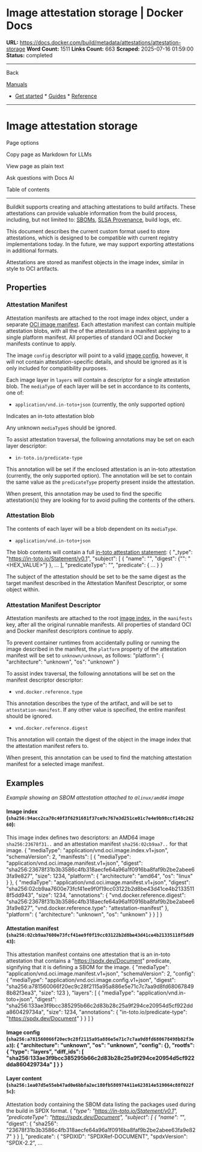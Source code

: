 # Image attestation storage | Docker Docs

**URL:** https://docs.docker.com/build/metadata/attestations/attestation-storage
**Word Count:** 1511
**Links Count:** 663
**Scraped:** 2025-07-16 01:59:00
**Status:** completed

---

Back

[Manuals](https://docs.docker.com/manuals/)

  * [Get started](https://docs.docker.com/get-started/)   * [Guides](https://docs.docker.com/guides/)   * [Reference](https://docs.docker.com/reference/)

* * *

# Image attestation storage

Page options

Copy page as Markdown for LLMs

View page as plain text

Ask questions with Docs AI

Table of contents

* * *

Buildkit supports creating and attaching attestations to build artifacts. These attestations can provide valuable information from the build process, including, but not limited to: [SBOMs](https://en.wikipedia.org/wiki/Software_supply_chain), [SLSA Provenance](https://slsa.dev/provenance), build logs, etc.

This document describes the current custom format used to store attestations, which is designed to be compatible with current registry implementations today. In the future, we may support exporting attestations in additional formats.

Attestations are stored as manifest objects in the image index, similar in style to OCI artifacts.

## Properties

### Attestation Manifest

Attestation manifests are attached to the root image index object, under a separate [OCI image manifest](https://github.com/opencontainers/image-spec/blob/main/manifest.md). Each attestation manifest can contain multiple attestation blobs, with all the of the attestations in a manifest applying to a single platform manifest. All properties of standard OCI and Docker manifests continue to apply.

The image `config` descriptor will point to a valid [image config](https://github.com/opencontainers/image-spec/blob/main/config.md), however, it will not contain attestation-specific details, and should be ignored as it is only included for compatibility purposes.

Each image layer in `layers` will contain a descriptor for a single attestation blob. The `mediaType` of each layer will be set in accordance to its contents, one of:

  * `application/vnd.in-toto+json` \(currently, the only supported option\)

Indicates an in-toto attestation blob

Any unknown `mediaType`s should be ignored.

To assist attestation traversal, the following annotations may be set on each layer descriptor:

  * `in-toto.io/predicate-type`

This annotation will be set if the enclosed attestation is an in-toto attestation \(currently, the only supported option\). The annotation will be set to contain the same value as the `predicateType` property present inside the attestation.

When present, this annotation may be used to find the specific attestation\(s\) they are looking for to avoid pulling the contents of the others.

### Attestation Blob

The contents of each layer will be a blob dependent on its `mediaType`.

  * `application/vnd.in-toto+json`

The blob contents will contain a full [in-toto attestation statement](https://github.com/in-toto/attestation/blob/main/spec/README.md#statement):                  {           "_type": "https://in-toto.io/Statement/v0.1",           "subject": [             {               "name": "<NAME>",               "digest": {"<ALGORITHM>": "<HEX_VALUE>"}             },             ...           ],           "predicateType": "<URI>",           "predicate": { ... }         }

The subject of the attestation should be set to be the same digest as the target manifest described in the Attestation Manifest Descriptor, or some object within.

### Attestation Manifest Descriptor

Attestation manifests are attached to the root [image index](https://github.com/opencontainers/image-spec/blob/main/image-index.md), in the `manifests` key, after all the original runnable manifests. All properties of standard OCI and Docker manifest descriptors continue to apply.

To prevent container runtimes from accidentally pulling or running the image described in the manifest, the `platform` property of the attestation manifest will be set to `unknown/unknown`, as follows:               "platform": {       "architecture": "unknown",       "os": "unknown"     }

To assist index traversal, the following annotations will be set on the manifest descriptor descriptor:

  * `vnd.docker.reference.type`

This annotation describes the type of the artifact, and will be set to `attestation-manifest`. If any other value is specified, the entire manifest should be ignored.

  * `vnd.docker.reference.digest`

This annotation will contain the digest of the object in the image index that the attestation manifest refers to.

When present, this annotation can be used to find the matching attestation manifest for a selected image manifest.

## Examples

 _Example showing an SBOM attestation attached to a`linux/amd64` image_

#### Image index \(`sha256:94acc2ca70c40f3f6291681f37ce9c767e3d251ce01c7e4e9b98ccf148c26260`\):

This image index defines two descriptors: an AMD64 image `sha256:23678f31..` and an attestation manifest `sha256:02cb9aa7..` for that image.               {       "mediaType": "application/vnd.oci.image.index.v1+json",       "schemaVersion": 2,       "manifests": [         {           "mediaType": "application/vnd.oci.image.manifest.v1+json",           "digest": "sha256:23678f31b3b3586c4fb318aecfe64a96a1f0916ba8faf9b2be2abee63fa9e827",           "size": 1234,           "platform": {             "architecture": "amd64",             "os": "linux"           }         },         {           "mediaType": "application/vnd.oci.image.manifest.v1+json",           "digest": "sha256:02cb9aa7600e73fcf41ee9f0f19cc03122b2d8be43d41ce4b21335118f5dd943",           "size": 1234,           "annotations": {             "vnd.docker.reference.digest": "sha256:23678f31b3b3586c4fb318aecfe64a96a1f0916ba8faf9b2be2abee63fa9e827",             "vnd.docker.reference.type": "attestation-manifest"           },           "platform": {              "architecture": "unknown",              "os": "unknown"           }         }       ]     }

#### Attestation manifest \(`sha256:02cb9aa7600e73fcf41ee9f0f19cc03122b2d8be43d41ce4b21335118f5dd943`\):

This attestation manifest contains one attestation that is an in-toto attestation that contains a "https://spdx.dev/Document" predicate, signifying that it is defining a SBOM for the image.               {       "mediaType": "application/vnd.oci.image.manifest.v1+json",       "schemaVersion": 2,       "config": {         "mediaType": "application/vnd.oci.image.config.v1+json",         "digest": "sha256:a781560066f20ec9c28f2115a95a886e5e71c7c7aa9d8fd680678498b82f3ea3",         "size": 123       },       "layers": [         {           "mediaType": "application/vnd.in-toto+json",           "digest": "sha256:133ae3f9bcc385295b66c2d83b28c25a9f294ce20954d5cf922dda860429734a",           "size": 1234,           "annotations": {             "in-toto.io/predicate-type": "https://spdx.dev/Document"           }         }       ]     }

#### Image config \(`sha256:a781560066f20ec9c28f2115a95a886e5e71c7c7aa9d8fd680678498b82f3ea3`\):               {       "architecture": "unknown",       "os": "unknown",       "config": {},       "rootfs": {         "type": "layers",         "diff_ids": [           "sha256:133ae3f9bcc385295b66c2d83b28c25a9f294ce20954d5cf922dda860429734a"         ]       }     }

#### Layer content \(`sha256:1ea07d5e55eb47ad0e6bbfa2ec180fb580974411e623814e519064c88f022f5c`\):

Attestation body containing the SBOM data listing the packages used during the build in SPDX format.               {       "_type": "https://in-toto.io/Statement/v0.1",       "predicateType": "https://spdx.dev/Document",       "subject": [         {           "name": "_",           "digest": {             "sha256": "23678f31b3b3586c4fb318aecfe64a96a1f0916ba8faf9b2be2abee63fa9e827"           }         }       ],       "predicate": {         "SPDXID": "SPDXRef-DOCUMENT",         "spdxVersion": "SPDX-2.2",         ...